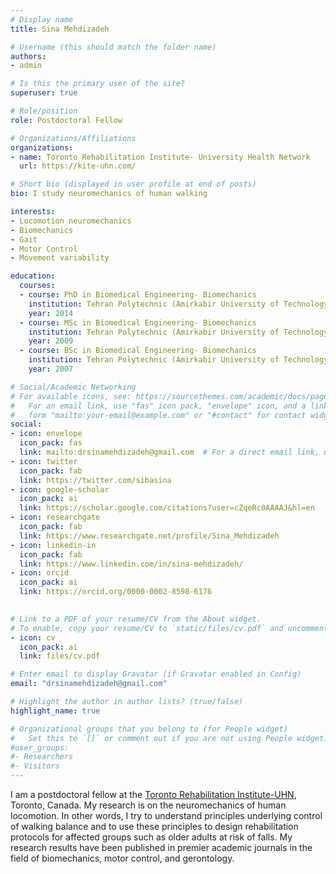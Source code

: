 ```yaml
---
# Display name
title: Sina Mehdizadeh

# Username (this should match the folder name)
authors:
- admin

# Is this the primary user of the site?
superuser: true

# Role/position
role: Postdoctoral Fellow

# Organizations/Affiliations
organizations:
- name: Toronto Rehabilitation Institute- University Health Network
  url: https://kite-uhn.com/

# Short bio (displayed in user profile at end of posts)
bio: I study neuromechanics of human walking 

interests:
- Locomotion neuromechanics
- Biomechanics
- Gait
- Motor Control
- Movement variability

education:
  courses:
  - course: PhD in Biomedical Engineering- Biomechanics
    institution: Tehran Polytechnic (Amirkabir University of Technology)
    year: 2014
  - course: MSc in Biomedical Engineering- Biomechanics
    institution: Tehran Polytechnic (Amirkabir University of Technology)
    year: 2009
  - course: BSc in Biomedical Engineering- Biomechanics
    institution: Tehran Polytechnic (Amirkabir University of Technology)
    year: 2007

# Social/Academic Networking
# For available icons, see: https://sourcethemes.com/academic/docs/page-builder/#icons
#   For an email link, use "fas" icon pack, "envelope" icon, and a link in the
#   form "mailto:your-email@example.com" or "#contact" for contact widget.
social:
- icon: envelope
  icon_pack: fas
  link: mailto:drsinamehdizadeh@gmail.com  # For a direct email link, use "mailto:test@example.org".
- icon: twitter
  icon_pack: fab
  link: https://twitter.com/sibasina
- icon: google-scholar
  icon_pack: ai
  link: https://scholar.google.com/citations?user=cZqeRc0AAAAJ&hl=en
- icon: researchgate
  icon_pack: fab
  link: https://www.researchgate.net/profile/Sina_Mehdizadeh
- icon: linkedin-in
  icon_pack: fab
  link: https://www.linkedin.com/in/sina-mehdizadeh/
- icon: orcid
  icon_pack: ai
  link: https://orcid.org/0000-0002-8598-6176
  

# Link to a PDF of your resume/CV from the About widget.
# To enable, copy your resume/CV to `static/files/cv.pdf` and uncomment the lines below.
- icon: cv
  icon_pack: ai
  link: files/cv.pdf

# Enter email to display Gravatar (if Gravatar enabled in Config)
email: "drsinamehdizadeh@gmail.com"

# Highlight the author in author lists? (true/false)
highlight_name: true

# Organizational groups that you belong to (for People widget)
#   Set this to `[]` or comment out if you are not using People widget.
#user_groups:
#- Researchers
#- Visitors
---
```


I am a postdoctoral fellow at the <a href="http://www.kite-uhn.com">Toronto Rehabilitation Institute-UHN</a>, Toronto, Canada. My research  is on the neuromechanics of human locomotion. In other words, I try to understand principles underlying control of walking balance and to use these principles to design rehabilitation protocols for affected groups such as older adults at risk of falls. My research results have been published in premier academic journals in the field of biomechanics, motor control, and gerontology.